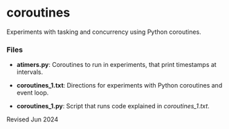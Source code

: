 
coroutines
==========

Experiments with tasking and concurrency using Python coroutines.

### Files ###

- **atimers.py**: Coroutines to run in experiments, that print timestamps
  at intervals.

- **coroutines_1.txt**: Directions for experiments with Python coroutines
  and event loop.

- **coroutines_1.py**: Script that runs code explained in *coroutines_1.txt*.


Revised Jun 2024


